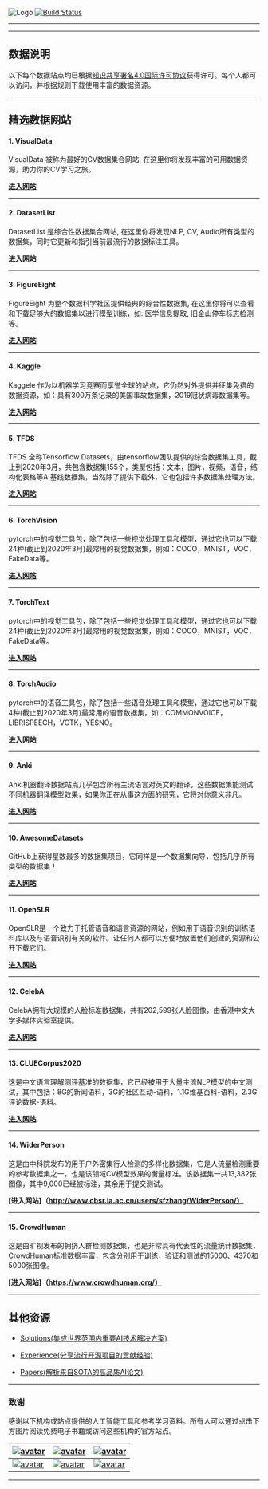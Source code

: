 
![Logo](http://www.tisv.cn/img/logo.png)
[![Build Status](http://www.tisv.cn/img/badge.svg)](http://www.tisv.cn/) 

---

---

## 数据说明



以下每个数据站点均已根据[知识共享署名4.0国际许可协议](http://creativecommons.org/licenses/by/4.0/)获得许可。每个人都可以访问，并根据规则下载使用丰富的数据资源。


---


## 精选数据网站


#### 1. VisualData

VisualData 被称为最好的CV数据集合网站, 在这里你将发现丰富的可用数据资源，助力你的CV学习之旅。	

**[进入网站](https://www.visualdata.io/)**

---

#### 2. DatasetList

DatasetList 是综合性数据集合网站, 在这里你将发现NLP, CV, Audio所有类型的数据集，同时它更新和指引当前最流行的数据标注工具。		
   
**[进入网站](https://www.datasetlist.com/)**

---

#### 3. FigureEight

FigureEight 为整个数据科学社区提供经典的综合性数据集, 在这里你将可以查看和下载足够大的数据集以进行模型训练，如: 医学信息提取, 旧金山停车标志检测等。		

**[进入网站](https://www.figure-eight.com/datasets/)**

---

#### 4. Kaggle

Kaggele 作为以机器学习竞赛而享誉全球的站点，它仍然对外提供并征集免费的数据资源，如：具有300万条记录的美国事故数据集，2019冠状病毒数据集等。


**[进入网站](https://www.kaggle.com/datasets/)**

---

#### 5. TFDS

TFDS 全称Tensorflow Datasets，由tensorflow团队提供的综合数据集工具，截止到2020年3月，共包含数据集155个，类型包括：文本，图片，视频，语音，结构化表格等AI基线数据集，当然除了提供下载外，它也包括许多数据集处理方法。

**[进入网站](https://https//tensorflow.google.cn/datasets/catalog/overview?hl=zh-cn)**

---

#### 6. TorchVision

pytorch中的视觉工具包，除了包括一些视觉处理工具和模型，通过它也可以下载24种(截止到2020年3月)最常用的视觉数据集，例如：COCO，MNIST，VOC，FakeData等。

**[进入网站](https://pytorch.org/docs/stable/torchvision/index.html?highlight=torchvision#module-torchvision)**


---

#### 7. TorchText

pytorch中的视觉工具包，除了包括一些视觉处理工具和模型，通过它也可以下载24种(截止到2020年3月)最常用的视觉数据集，例如：COCO，MNIST，VOC，FakeData等。

**[进入网站](https://pytorch.org/text/datasets.html)**


---

#### 8. TorchAudio

pytorch中的语音工具包，除了包括一些语音处理工具和模型，通过它也可以下载4种(截止到2020年3月)最常用的语音数据集，如：COMMONVOICE，LIBRISPEECH，VCTK，YESNO。

**[进入网站](https://pytorch.org/audio/datasets.html#librispeech)**


---

#### 9. Anki

Anki机器翻译数据站点几乎包含所有主流语言对英文的翻译，这些数据集能测试不同机器翻译模型效果，如果你正在从事这方面的研究，它将对你意义非凡。

**[进入网站](http://www.manythings.org/anki/)**


---

#### 10. AwesomeDatasets

GitHub上获得星数最多的数据集项目，它同样是一个数据集向导，包括几乎所有类型的数据集！

**[进入网站](https://github.com/awesomedata/awesome-public-datasets)**

---

#### 11.  OpenSLR

OpenSLR是一个致力于托管语音和语言资源的网站，例如用于语音识别的训练语料库以及与语音识别有关的软件。让任何人都可以方便地放置他们创建的资源和公开下载它们。

**[进入网站](http://www.openslr.org/resources.php)**


---

#### 12. CelebA

CelebA拥有大规模的人脸标准数据集，共有202,599张人脸图像，由香港中文大学多媒体实验室提供。

**[进入网站](http://mmlab.ie.cuhk.edu.hk/projects/CelebA.html)**


---

#### 13. CLUECorpus2020

这是中文语言理解测评基准的数据集，它已经被用于大量主流NLP模型的中文测试，其中包括：8G的新闻语料，3G的社区互动-语料，1.1G维基百科-语料，2.3G评论数据-语料。

**[进入网站](https://github.com/CLUEbenchmark/CLUE)**


---

#### 14. WiderPerson

这是由中科院发布的用于户外密集行人检测的多样化数据集，它是人流量检测重要的参考数据集之一，也是该领域CV模型效果的衡量标准。该数据集一共13,382张图像，其中9,000已经被标注，其余用于提交测试。

**[进入网站]（http://www.cbsr.ia.ac.cn/users/sfzhang/WiderPerson/）**


---

#### 15. CrowdHuman

这是由旷视发布的拥挤人群检测数据集，也是非常具有代表性的流量统计数据集，CrowdHuman标准数据丰富，包含分别用于训练，验证和测试的15000、4370和5000张图像。

**[进入网站]（https://www.crowdhuman.org/）**

---

## 其他资源

* [Solutions(集成世界范围内重要AI技术解决方案)](https://github.com/AITutorials/solutions)

* [Experience(分享流行开源项目的贡献经验)](https://github.com/AITutorials/examples)

* [Papers(解析来自SOTA的高品质AI论文)](https://github.com/AITutorials/cooperation)


---

### 致谢

感谢以下机构或站点提供的人工智能工具和参考学习资料。所有人可以通过点击下方图片阅读免费电子书籍或访问这些机构的官方站点。


| [![avatar](http://ai.tisv.cn/img/book11.png)](https://livebook.manning.com/book/deep-learning-with-python/) | [![avatar](https://user-images.githubusercontent.com/61530230/76381930-e7e25900-6391-11ea-861a-5ceebb96d4bd.png)](https://www.deeplearningbook.org/contents/TOC.html) | [![avatar](http://ai.tisv.cn/img/book13.png)](http://neuralnetworksanddeeplearning.com/)|
| ---- | ---- | ---- |
| [![avatar](http://ai.tisv.cn/img/t1.png)](https://tensorflow.google.cn/) |  [![avatar](http://ai.tisv.cn/img/t2.png)](https://pytorch.org/) | [![avatar](http://ai.tisv.cn/img/t3.png)](https://keras.io/) |

---


